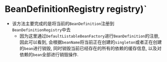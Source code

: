 # BeanDefinitionRegistry registry)`
 - 该方法主要完成的是将当前的`BeanDefinition`注册到`BeanDefinitionRegistry`中去
   - 因为这里通过`DefaultListableBeanFactory`进行`BeanDefinition`的注册, 因此可以看到, 会根据`beanName`将当前正在创建的`singleton`或者正在创建的`bean`进行销毁, 同时销毁当前已经存在的所有的依赖的缓存信息, 以及对依赖的`bean`全部进行销毁操作.

